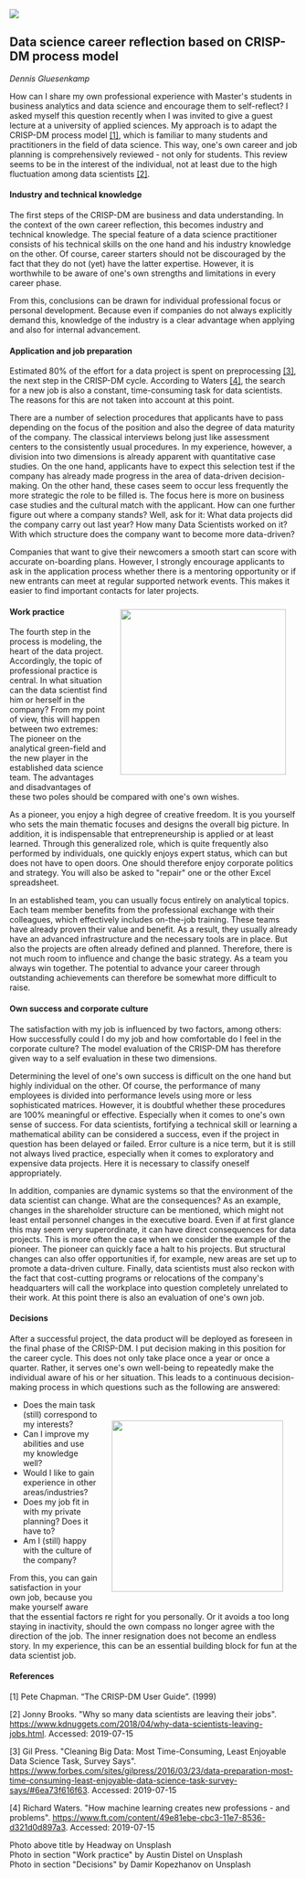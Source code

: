 ![](/IMG/title.png)
## Data science career reflection based on CRISP-DM process model
*Dennis Gluesenkamp*

How can I share my own professional experience with Master's students in business analytics and data science and encourage them to self-reflect? I asked myself this question recently when I was invited to give a guest lecture at a university of applied sciences. My approach is to adapt the CRISP-DM process model [[1]](#ref1), which is familiar to many students and practitioners in the field of data science. This way, one's own career and job planning is comprehensively reviewed - not only for students. This review seems to be in the interest of the individual, not at least due to the high fluctuation among data scientists [[2]](#ref2).

#### Industry and technical knowledge

The first steps of the CRISP-DM are business and data understanding. In the context of the own career reflection, this becomes industry and technical knowledge. The special feature of a data science practitioner consists of his technical skills on the one hand and his industry knowledge on the other. Of course, career starters should not be discouraged by the fact that they do not (yet) have the latter expertise. However, it is worthwhile to be aware of one's own strengths and limitations in every career phase.

From this, conclusions can be drawn for individual professional focus or personal development. Because even if companies do not always explicitly demand this, knowledge of the industry is a clear advantage when applying and also for internal advancement.

#### Application and job preparation
Estimated 80% of the effort for a data project is spent on preprocessing [[3]](#ref3), the next step in the CRISP-DM cycle. According to Waters [[4]](#ref4), the search for a new job is also a constant, time-consuming task for data scientists. The reasons for this are not taken into account at this point.

There are a number of selection procedures that applicants have to pass depending on the focus of the position and also the degree of data maturity of the company. The classical interviews belong just like assessment centers to the consistently usual procedures. In my experience, however, a division into two dimensions is already apparent with quantitative case studies. On the one hand, applicants have to expect this selection test if the company has already made progress in the area of data-driven decision-making. On the other hand, these cases seem to occur less frequently the more strategic the role to be filled is. The focus here is more on business case studies and the cultural match with the applicant. How can one further figure out where a company stands? Well, ask for it: What data projects did the company carry out last year? How many Data Scientists worked on it? With which structure does the company want to become more data-driven?

Companies that want to give their newcomers a smooth start can score with accurate on-boarding plans. However, I strongly encourage applicants to ask in the application process whether there is a mentoring opportunity or if new entrants can meet at regular supported network events. This makes it easier to find important contacts for later projects.

<img src="IMG/workpractice.png"
     width = 290
     style = "float: right; margin: 20px; margin-top: 10px;" />

#### Work practice
The fourth step in the process is modeling, the heart of the data project. Accordingly, the topic of professional practice is central. In what situation can the data scientist find him or herself in the company? From my point of view, this will happen between two extremes: The pioneer on the analytical green-field and the new player in the established data science team. The advantages and disadvantages of these two poles should be compared with one's own wishes.

As a pioneer, you enjoy a high degree of creative freedom. It is you yourself who sets the main thematic focuses and designs the overall big picture. In addition, it is indispensable that entrepreneurship is applied or at least learned. Through this generalized role, which is quite frequently also performed by individuals, one quickly enjoys expert status, which can but does not have to open doors. One should therefore enjoy corporate politics and strategy. You will also be asked to "repair" one or the other Excel spreadsheet.

In an established team, you can usually focus entirely on analytical topics. Each team member benefits from the professional exchange with their colleagues, which effectively includes on-the-job training. These teams have already proven their value and benefit. As a result, they usually already have an advanced infrastructure and the necessary tools are in place. But also the projects are often already defined and planned. Therefore, there is not much room to influence and change the basic strategy. As a team you always win together. The potential to advance your career through outstanding achievements can therefore be somewhat more difficult to raise.

#### Own success and corporate culture

The satisfaction with my job is influenced by two factors, among others: How successfully could I do my job and how comfortable do I feel in the corporate culture? The model evaluation of the CRISP-DM has therefore given way to a self evaluation in these two dimensions.

Determining the level of one's own success is difficult on the one hand but highly individual on the other. Of course, the performance of many employees is divided into performance levels using more or less sophisticated matrices. However, it is doubtful whether these procedures are 100% meaningful or effective. Especially when it comes to one's own sense of success. For data scientists, fortifying a technical skill or learning a mathematical ability can be considered a success, even if the project in question has been delayed or failed. Error culture is a nice term, but it is still not always lived practice, especially when it comes to exploratory and expensive data projects. Here it is necessary to classify oneself appropriately.

In addition, companies are dynamic systems so that the environment of the data scientist can change. What are the consequences? As an example, changes in the shareholder structure can be mentioned, which might not least entail personnel changes in the executive board. Even if at first glance this may seem very superordinate, it can have direct consequences for data projects. This is more often the case when we consider the example of the pioneer. The pioneer can quickly face a halt to his projects. But structural changes can also offer opportunities if, for example, new areas are set up to promote a data-driven culture. Finally, data scientists must also reckon with the fact that cost-cutting programs or relocations of the company's headquarters will call the workplace into question completely unrelated to their work. At this point there is also an evaluation of one's own job.

#### Decisions

After a successful project, the data product will be deployed as foreseen in the final phase of the CRISP-DM. I put decision making in this position for the career cycle. This does not only take place once a year or once a quarter. Rather, it serves one's own well-being to repeatedly make the individual aware of his or her situation. This leads to a continuous decision-making process in which questions such as the following are answered:
<img src="IMG/decisions.png"
     width = 300
     style = "float: right; margin: 25px; margin-top: 50px;" />

* Does the main task (still) correspond to my interests?
* Can I improve my abilities and use my knowledge well?
* Would I like to gain experience in other areas/industries?
* Does my job fit in with my private planning? Does it have to?
* Am I (still) happy with the culture of the company?

From this, you can gain satisfaction in your own job, because you make yourself aware that the essential factors re right for you personally. Or it avoids a too long staying in inactivity, should the own compass no longer agree with the direction of the job. The inner resignation does not become an endless story. In my experience, this can be an essential building block for fun at the data scientist job.

#### References

<a id="ref1"></a>[1] Pete Chapman. “The CRISP-DM User Guide”. (1999)

<a id="ref2"></a>[2] Jonny Brooks. "Why so many data scientists are leaving their jobs". https://www.kdnuggets.com/2018/04/why-data-scientists-leaving-jobs.html. Accessed: 2019-07-15

<a id="ref3"></a>[3] Gil Press. "Cleaning Big Data: Most Time-Consuming, Least Enjoyable Data Science Task, Survey Says". https://www.forbes.com/sites/gilpress/2016/03/23/data-preparation-most-time-consuming-least-enjoyable-data-science-task-survey-says/#6ea73f616f63. Accessed: 2019-07-15

<a id="ref4"></a>[4] Richard Waters. "How machine learning creates new professions - and problems". https://www.ft.com/content/49e81ebe-cbc3-11e7-8536-d321d0d897a3. Accessed: 2019-07-15

Photo above title by Headway on Unsplash<br/>
Photo in section "Work practice" by Austin Distel on Unsplash<br/>
Photo in section "Decisions" by Damir Kopezhanov on Unsplash
